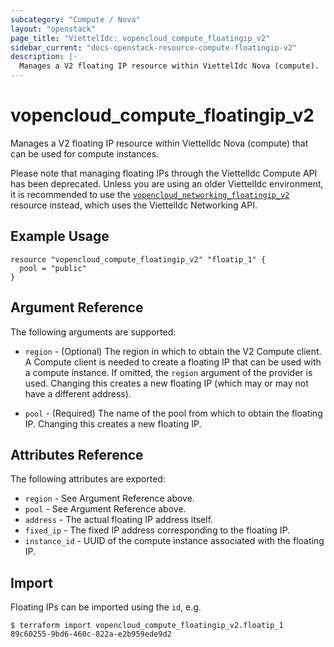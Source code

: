 ```yaml
---
subcategory: "Compute / Nova"
layout: "openstack"
page_title: "ViettelIdc: vopencloud_compute_floatingip_v2"
sidebar_current: "docs-openstack-resource-compute-floatingip-v2"
description: |-
  Manages a V2 floating IP resource within ViettelIdc Nova (compute).
---
```


# vopencloud\_compute\_floatingip\_v2

Manages a V2 floating IP resource within ViettelIdc Nova (compute)
that can be used for compute instances.

Please note that managing floating IPs through the ViettelIdc Compute API has
been deprecated. Unless you are using an older ViettelIdc environment, it is
recommended to use the [`vopencloud_networking_floatingip_v2`](networking_floatingip_v2.html)
resource instead, which uses the ViettelIdc Networking API.

## Example Usage

```hcl
resource "vopencloud_compute_floatingip_v2" "floatip_1" {
  pool = "public"
}
```

## Argument Reference

The following arguments are supported:

* `region` - (Optional) The region in which to obtain the V2 Compute client.
    A Compute client is needed to create a floating IP that can be used with
    a compute instance. If omitted, the `region` argument of the provider
    is used. Changing this creates a new floating IP (which may or may not
    have a different address).

* `pool` - (Required) The name of the pool from which to obtain the floating
    IP. Changing this creates a new floating IP.

## Attributes Reference

The following attributes are exported:

* `region` - See Argument Reference above.
* `pool` - See Argument Reference above.
* `address` - The actual floating IP address itself.
* `fixed_ip` - The fixed IP address corresponding to the floating IP.
* `instance_id` - UUID of the compute instance associated with the floating IP.

## Import

Floating IPs can be imported using the `id`, e.g.

```
$ terraform import vopencloud_compute_floatingip_v2.floatip_1 89c60255-9bd6-460c-822a-e2b959ede9d2
```
